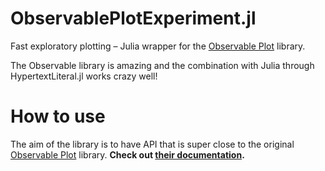 # ObservablePlotExperiment.jl
Fast exploratory plotting – Julia wrapper for the [Observable Plot](https://observablehq.com/plot/) library.

The Observable library is amazing and the combination with Julia through HypertextLiteral.jl works crazy well!


# How to use

The aim of the library is to have API that is super close to the original [Observable Plot](https://observablehq.com/plot/) library. **Check out [their documentation](https://observablehq.com/plot/features/marks).**

